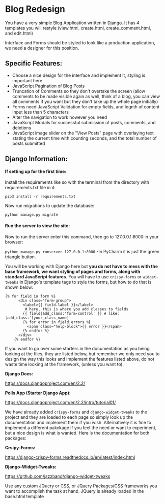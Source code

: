 # Blog Redesign
You have a very simple Blog Application written in Django. It has 4 templates you will restyle (view.html, create.html, create_comment.html, and edit.html)

Interface and Forms should be styled to look like a production application, we need a designer for this position.

## Specific Features:
- Choose a nice design for the interface and implement it, styling is important here.
- JavaScript Pagination of Blog Posts
- Truncation of Comments so they don't overtake the screen (allow comments to be made visible again as well, think of a blog, you can view all comments if you want but they don't take up the whole page initially)
- Forms need JavaScript Validation for empty fields, and legnth of content input less than 5 characters
- Alter the navigation to work however you need
- JavaScript Modals for successful submission of posts, comments, and deletions
- JavaScript image slider on the "View Posts" page with overlaying text stating the current time with counting seconds, and the total number of posts submitted

## Django Information:
#### If setting up for the first time:
Install the requirements like so with the terminal from the directory with requirements.txt file in it:

```pip3 install -r requirements.txt```

Now run migrations to update the database:

```python manage.py migrate```

#### Run the server to view the site:
Now to run the server enter this command, then go to 127.0.0.1:8000 in your browser:

```python manage.py runserver 127.0.0.1:8000``` -In PyCharm it is just the green triangle button.


You will be working with Django here but **you do not have to mess with the base framework, we want styling of pages and forms, along with standard JavaScript features**. You will have to use `crispy-forms` or `widget-tweaks` in Django's template tags to style the forms, but how to do that is shown below:

```
{% for field in form %}
      <div class="form-group">
        <label>{{ field.label }}</label>
         # here, this is where you add classes to fields
        {{ field|add_class:'form-control' }} # like: |add_class:'[your_class_name]'
        {% for error in field.errors %}
          <span class="help-block">{{ error }}</span>
        {% endfor %}
      </div>
    {% endfor %}
```

If you want to go over some starters in the documentation as you being looking at the files, they are listed below, but remember we only need you to design the way this looks and implement the features listed above, do not waste time looking at the framework, (unless you want to).

**Django Docs:** 

https://docs.djangoproject.com/en/2.2/

**Polls App (Starter Django App):**  

https://docs.djangoproject.com/en/2.2/intro/tutorial01/

We have already added `crispy-forms` and `django-widget-tweaks` to the project and they are loaded to each page so simply look up the documentation and implement them if you wish. Alternatively it is fine to implement a different pakckage if you feel the need or want to experiment, but a nice design is what is wanted. Here is the documentation for both packages:

**Crsipy-Forms:** 

https://django-crispy-forms.readthedocs.io/en/latest/index.html

**Django-Widget-Tweaks:** 

https://github.com/jazzband/django-widget-tweaks

Use any custom JQuery or CSS, or JQuery Packages/CSS frameworks you want to accomplish the task at hand. JQuery is already loaded in the base.html template

